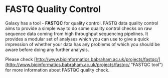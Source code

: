 # FASTQ Quality Control

Galaxy has a tool - **FASTQC** for quality control. FASTQ data quality control aims to provide a simple way to do some quality control checks on raw sequence data coming from high throughput sequencing pipelines. It provides a modular set of analyses which you can use to give a quick impression of whether your data has any problems of which you should be aware before doing any further analysis.

Please check [http://www.bioinformatics.babraham.ac.uk/projects/fastqc/](http://www.bioinformatics.babraham.ac.uk/projects/fastqc/ "FASTQC tool") for more information about FASTQC quality check.



